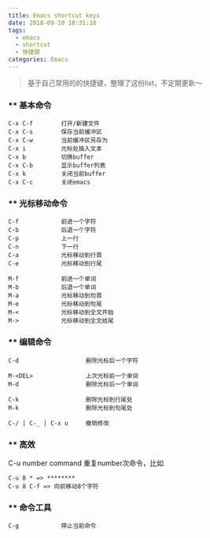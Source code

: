 ```yaml
---
title: Emacs shortcut keys
date: 2018-09-10 18:31:18
tags: 
  - emacs
  - shortcut
  - 快捷键
categories: Emacs
---
```

> 基于自己常用的的快捷键，整理了这份list，不定期更新～
### ** 基本命令
```
C-x C-f        打开/新建文件
C-x C-s        保存当前缓冲区
C-x C-w        当前缓冲区另存为
C-x i          光标处插入文本
C-x b          切换buffer
C-x C-b        显示buffer列表
C-x k          关闭当前buffer
C-x C-c        关闭emacs
```
### ** 光标移动命令
```
C-f            前进一个字符
C-b            后退一个字符
C-p            上一行
C-n            下一行
C-a            光标移动到行首
C-e            光标移动到行尾

M-f            前进一个单词
M-b            后退一个单词
M-a            光标移动到句首
M-e            光标移动到句尾
M-<            光标移动到全文开始
M->            光标移动到全文结尾
```
<!--more-->
### ** 编辑命令
```
C-d                   删除光标后一个字符

M-<DEL>               上次光标前一个单词
M-d                   删除光标后一个单词

C-k                   删除光标到行尾处
M-k                   删除光标到句尾处

C-/ | C-_ | C-x u     撤销修改
```

### ** 高效
C-u number command  重复number次命令，比如
```
C-u 8 * => ********
C-u 8 C-f => 向前移动8个字符
```

### ** 命令工具
```
C-g            停止当前命令
```